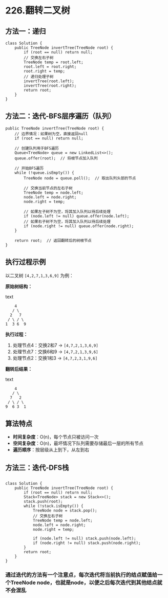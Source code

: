 # 226.翻转二叉树

## 	方法一：递归

```
class Solution {
    public TreeNode invertTree(TreeNode root) {
        if (root == null) return null;
        // 交换左右子树
        TreeNode temp = root.left;
        root.left = root.right;
        root.right = temp;
        // 递归处理子树
        invertTree(root.left);
        invertTree(root.right);
        return root;
    }
}

```

## 方法二：迭代-BFS层序遍历（队列）

```
public TreeNode invertTree(TreeNode root) {
    // 边界情况：如果树为空，直接返回null
    if (root == null) return null;
    
    // 创建队列用于BFS遍历
    Queue<TreeNode> queue = new LinkedList<>();
    queue.offer(root);  // 将根节点加入队列
    
    // 开始BFS遍历
    while (!queue.isEmpty()) {
        TreeNode node = queue.poll();  // 取出队列头部的节点
        
        // 交换当前节点的左右子树
        TreeNode temp = node.left;
        node.left = node.right;
        node.right = temp;
        
        // 如果左子树不为空，将其加入队列以待后续处理
        if (node.left != null) queue.offer(node.left);
        // 如果右子树不为空，将其加入队列以待后续处理
        if (node.right != null) queue.offer(node.right);
    }
    
    return root;  // 返回翻转后的树根节点
}
```

## 执行过程示例

以二叉树 `[4,2,7,1,3,6,9]` 为例：

**原始树结构：**

text

```
    4
   / \
  2   7
 / \ / \
1  3 6  9
```



**执行过程：**

1. 处理节点4：交换2和7 → `[4,7,2,1,3,6,9]`
2. 处理节点7：交换6和9 → `[4,7,2,1,3,9,6]`
3. 处理节点2：交换1和3 → `[4,7,2,3,1,9,6]`

**翻转后结果：**

text

```
    4
   / \
  7   2
 / \ / \
9  6 3  1
```



## 算法特点

- **时间复杂度**：O(n)，每个节点只被访问一次
- **空间复杂度**：O(n)，最坏情况下队列需要存储最后一层的所有节点
- **遍历顺序**：按层级从上到下，从左到右

## 方法三：迭代-DFS栈

##  

```
class Solution {
    public TreeNode invertTree(TreeNode root) {
        if (root == null) return null;
        Stack<TreeNode> stack = new Stack<>();
        stack.push(root);
        while (!stack.isEmpty()) {
            TreeNode node = stack.pop();
            // 交换左右子树
            TreeNode temp = node.left;
            node.left = node.right;
            node.right = temp;

            if (node.left != null) stack.push(node.left);
            if (node.right != null) stack.push(node.right);
        }
        return root;
    }
}

```

### 通过迭代的方法有一个注意点，每次迭代将当前执行的结点赋值给一个TreeNode node，也就是node，以便之后每次迭代到其他结点就不会混乱

